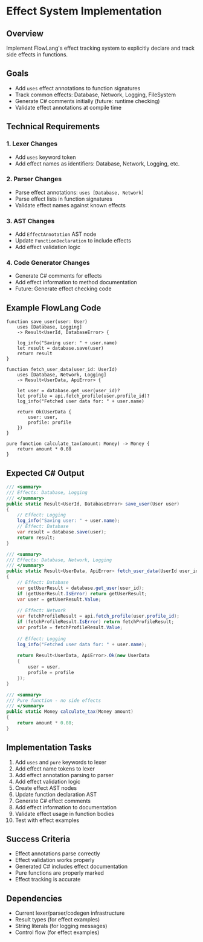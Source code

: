# Effect System Implementation

## Overview
Implement FlowLang's effect tracking system to explicitly declare and track side effects in functions.

## Goals
- Add `uses` effect annotations to function signatures
- Track common effects: Database, Network, Logging, FileSystem
- Generate C# comments initially (future: runtime checking)
- Validate effect annotations at compile time

## Technical Requirements

### 1. Lexer Changes
- Add `uses` keyword token
- Add effect names as identifiers: Database, Network, Logging, etc.

### 2. Parser Changes
- Parse effect annotations: `uses [Database, Network]`
- Parse effect lists in function signatures
- Validate effect names against known effects

### 3. AST Changes
- Add `EffectAnnotation` AST node
- Update `FunctionDeclaration` to include effects
- Add effect validation logic

### 4. Code Generator Changes
- Generate C# comments for effects
- Add effect information to method documentation
- Future: Generate effect checking code

## Example FlowLang Code
```flowlang
function save_user(user: User) 
    uses [Database, Logging] 
    -> Result<UserId, DatabaseError> {
    
    log_info("Saving user: " + user.name)
    let result = database.save(user)
    return result
}

function fetch_user_data(user_id: UserId) 
    uses [Database, Network, Logging] 
    -> Result<UserData, ApiError> {
    
    let user = database.get_user(user_id)?
    let profile = api.fetch_profile(user.profile_id)?
    log_info("Fetched user data for: " + user.name)
    
    return Ok(UserData {
        user: user,
        profile: profile
    })
}

pure function calculate_tax(amount: Money) -> Money {
    return amount * 0.08
}
```

## Expected C# Output
```csharp
/// <summary>
/// Effects: Database, Logging
/// </summary>
public static Result<UserId, DatabaseError> save_user(User user)
{
    // Effect: Logging
    log_info("Saving user: " + user.name);
    // Effect: Database
    var result = database.save(user);
    return result;
}

/// <summary>
/// Effects: Database, Network, Logging
/// </summary>
public static Result<UserData, ApiError> fetch_user_data(UserId user_id)
{
    // Effect: Database
    var getUserResult = database.get_user(user_id);
    if (getUserResult.IsError) return getUserResult;
    var user = getUserResult.Value;
    
    // Effect: Network
    var fetchProfileResult = api.fetch_profile(user.profile_id);
    if (fetchProfileResult.IsError) return fetchProfileResult;
    var profile = fetchProfileResult.Value;
    
    // Effect: Logging
    log_info("Fetched user data for: " + user.name);
    
    return Result<UserData, ApiError>.Ok(new UserData
    {
        user = user,
        profile = profile
    });
}

/// <summary>
/// Pure function - no side effects
/// </summary>
public static Money calculate_tax(Money amount)
{
    return amount * 0.08;
}
```

## Implementation Tasks
1. Add `uses` and `pure` keywords to lexer
2. Add effect name tokens to lexer
3. Add effect annotation parsing to parser
4. Add effect validation logic
5. Create effect AST nodes
6. Update function declaration AST
7. Generate C# effect comments
8. Add effect information to documentation
9. Validate effect usage in function bodies
10. Test with effect examples

## Success Criteria
- Effect annotations parse correctly
- Effect validation works properly
- Generated C# includes effect documentation
- Pure functions are properly marked
- Effect tracking is accurate

## Dependencies
- Current lexer/parser/codegen infrastructure
- Result types (for effect examples)
- String literals (for logging messages)
- Control flow (for effect examples)